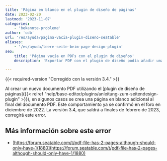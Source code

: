 ```yaml
---
title: 'Página en blanco en el plugin de diseño de páginas'
date: 2023-02-20
lastmod: '2023-11-07'
categories:
    - 'bekannte-probleme'
author: 'cdb'
url: '/es/ayuda/pagina-vacia-plugin-diseno-seatable'
aliases:
    - '/es/ayuda/leere-seite-beim-page-design-plugin'
seo:
    title: 'Página vacía en PDFs con el plugin de diseños'
    description: 'Exportar PDF con el plugin de diseño podía añadir una página extra vacía. Solucionado a partir de la versión 3.4 de SeaTable.'

---
```


{{< required-version "Corregido con la versión 3.4." >}}

Al crear un nuevo documento PDF utilizando el [plugin de diseño de páginas]({{< relref "help/base-editor/plugins/anleitung-zum-seitendesign-plugin" >}}), en algunos casos se crea una página en blanco adicional al final del documento PDF. Este comportamiento ya se confirmó en el foro en diciembre de 2022. La versión 3.4, que saldrá a finales de febrero de 2023, corregirá este error.

## Más información sobre este error

- [https://forum.seatable.com/t/pdf-file-has-2-pages-although-should-only-have-1/1880](https://forum.seatable.com/t/pdf-file-has-2-pages-although-should-only-have-1/1880)
